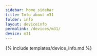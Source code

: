```yaml
---
sidebar: home_sidebar
title: Info about m31
folder: info
layout: deviceinfo
permalink: /devices/m31/
device: m31
---
```

{% include templates/device_info.md %}
